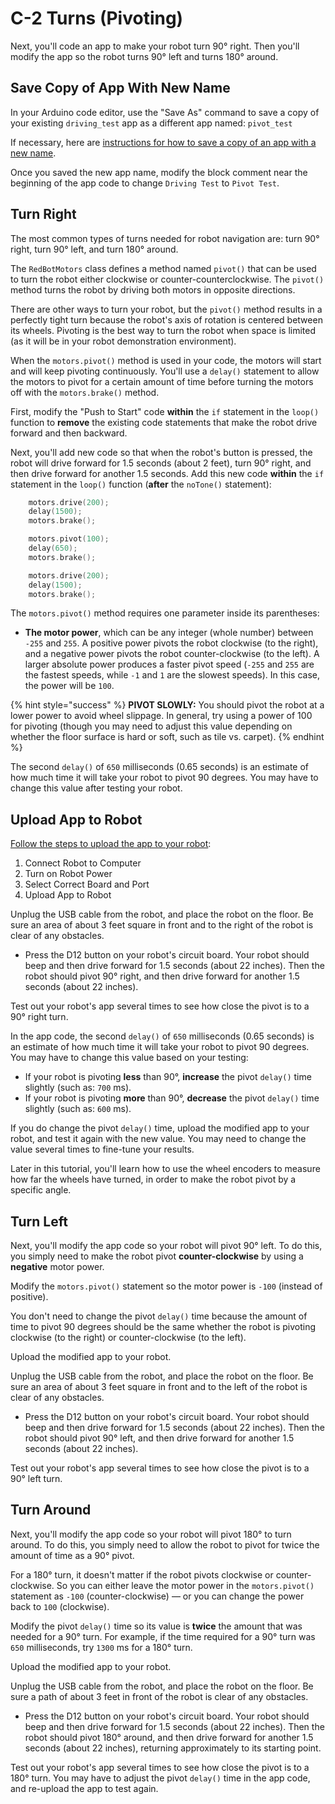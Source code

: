 # C-2 Turns \(Pivoting\)

Next, you'll code an app to make your robot turn 90° right. Then you'll modify the app so the robot turns 90° left and turns 180° around.

## Save Copy of App With New Name

In your Arduino code editor, use the "Save As" command to save a copy of your existing `driving_test` app as a different app named:  `pivot_test`

If necessary, here are [instructions for how to save a copy of an app with a new name](../../references/arduino-code-editor/save-and-rename-app.md).

Once you saved the new app name, modify the block comment near the beginning of the app code to change `Driving Test` to `Pivot Test`.

## Turn Right

The most common types of turns needed for robot navigation are:  turn 90° right, turn 90° left, and turn 180° around.

The `RedBotMotors` class defines a method named `pivot()` that can be used to turn the robot either clockwise or counter-counterclockwise. The `pivot()` method turns the robot by driving both motors in opposite directions.

There are other ways to turn your robot, but the `pivot()` method results in a perfectly tight turn because the robot's axis of rotation is centered between its wheels. Pivoting is the best way to turn the robot when space is limited \(as it will be in your robot demonstration environment\).

When the `motors.pivot()` method is used in your code, the motors will start and will keep pivoting continuously. You'll use a `delay()` statement to allow the motors to pivot for a certain amount of time before turning the motors off with the `motors.brake()` method.

First, modify the "Push to Start" code **within** the `if` statement in the `loop()` function to **remove** the existing code statements that make the robot drive forward and then backward.

Next, you'll add new code so that when the robot's button is pressed, the robot will drive forward for 1.5 seconds \(about 2 feet\), turn 90° right, and then drive forward for another 1.5 seconds. Add this new code **within** the `if` statement in the `loop()` function \(**after** the `noTone()` statement\):

```cpp
    motors.drive(200);
    delay(1500);
    motors.brake();

    motors.pivot(100);
    delay(650);
    motors.brake();

    motors.drive(200);
    delay(1500);
    motors.brake();
```

The `motors.pivot()` method requires one parameter inside its parentheses:

* **The motor power**, which can be any integer \(whole number\) between `-255` and `255`. A positive power pivots the robot clockwise \(to the right\), and a negative power pivots the robot counter-clockwise \(to the left\). A larger absolute power produces a faster pivot speed \(`-255` and `255` are the fastest speeds, while `-1` and `1` are the slowest speeds\). In this case, the power will be `100`.

{% hint style="success" %}
**PIVOT SLOWLY:**  You should pivot the robot at a lower power to avoid wheel slippage. In general, try using a power of 100 for pivoting \(though you may need to adjust this value depending on whether the floor surface is hard or soft, such as tile vs. carpet\).
{% endhint %}

The second `delay()` of `650` milliseconds \(0.65 seconds\) is an estimate of how much time it will take your robot to pivot 90 degrees. You may have to change this value after testing your robot.

## Upload App to Robot

[Follow the steps to upload the app to your robot](../../references/arduino-code-editor/upload-app-to-robot.md):

1. Connect Robot to Computer
2. Turn on Robot Power
3. Select Correct Board and Port
4. Upload App to Robot

Unplug the USB cable from the robot, and place the robot on the floor. Be sure an area of about 3 feet square in front and to the right of the robot is clear of any obstacles.

* Press the D12 button on your robot's circuit board. Your robot should beep and then drive forward for 1.5 seconds \(about 22 inches\). Then the robot should pivot 90° right, and then drive forward for another 1.5 seconds \(about 22 inches\).

Test out your robot's app several times to see how close the pivot is to a 90° right turn.

In the app code, the second `delay()` of `650` milliseconds \(0.65 seconds\) is an estimate of how much time it will take your robot to pivot 90 degrees. You may have to change this value based on your testing:

* If your robot is pivoting **less** than 90°, **increase** the pivot `delay()` time slightly \(such as: `700` ms\).
* If your robot is pivoting **more** than 90°, **decrease** the pivot `delay()` time slightly \(such as: `600` ms\).

If you do change the pivot `delay()` time, upload the modified app to your robot, and test it again with the new value. You may need to change the value several times to fine-tune your results.

Later in this tutorial, you'll learn how to use the wheel encoders to measure how far the wheels have turned, in order to make the robot pivot by a specific angle.

## Turn Left

Next, you'll modify the app code so your robot will pivot 90° left.  To do this, you simply need to make the robot pivot **counter-clockwise** by using a **negative** motor power.

Modify the `motors.pivot()` statement so the motor power is `-100` \(instead of positive\).

You don't need to change the pivot `delay()` time because the amount of time to pivot 90 degrees should be the same whether the robot is pivoting clockwise \(to the right\) or counter-clockwise \(to the left\).

Upload the modified app to your robot.

Unplug the USB cable from the robot, and place the robot on the floor. Be sure an area of about 3 feet square in front and to the left of the robot is clear of any obstacles.

* Press the D12 button on your robot's circuit board. Your robot should beep and then drive forward for 1.5 seconds \(about 22 inches\). Then the robot should pivot 90° left, and then drive forward for another 1.5 seconds \(about 22 inches\).

Test out your robot's app several times to see how close the pivot is to a 90° left turn.

## Turn Around

Next, you'll modify the app code so your robot will pivot 180° to turn around. To do this, you simply need to allow the robot to pivot for twice the amount of time as a 90° pivot.

For a 180° turn, it doesn't matter if the robot pivots clockwise or counter-clockwise. So you can either leave the motor power in the `motors.pivot()` statement as `-100` \(counter-clockwise\) — or you can change the power back to `100` \(clockwise\).

Modify the pivot `delay()` time so its value is **twice** the amount that was needed for a 90° turn. For example, if the time required for a 90° turn was `650` milliseconds, try `1300` ms for a 180° turn.

Upload the modified app to your robot.

Unplug the USB cable from the robot, and place the robot on the floor. Be sure a path of about 3 feet in front of the robot is clear of any obstacles.

* Press the D12 button on your robot's circuit board. Your robot should beep and then drive forward for 1.5 seconds \(about 22 inches\). Then the robot should pivot 180° around, and then drive forward for another 1.5 seconds \(about 22 inches\), returning approximately to its starting point.

Test out your robot's app several times to see how close the pivot is to a 180° turn. You may have to adjust the pivot `delay()` time in the app code, and re-upload the app to test again.

